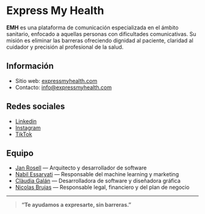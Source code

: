 # Express My Health

**EMH** es una plataforma de comunicación especializada en el ámbito sanitario, enfocado a aquellas personas con dificultades comunicativas. Su misión es eliminar las barreras ofreciendo dignidad al paciente, claridad al cuidador y precisión al profesional de la salud.

## Información

- Sitio web: [expressmyhealth.com](https://expressmyhealth.com)
- Contacto: [info@expressmyhealth.com](mailto:info@expressmyhealth.com)

## Redes sociales

- [Linkedin](https://www.linkedin.com/company/express-my-health/)
- [Instagram](https://www.instagram.com/expressmyhealth/)
- [TikTok](https://www.tiktok.com/@expressmyhealth)

## Equipo

- [Jan Rosell](https://www.linkedin.com/in/janrosell/) — Arquitecto y desarrollador de software 
- [Nabil Essaryati](https://www.linkedin.com/in/nabilessaryati/) — Responsable del machine learning y marketing
- [Clàudia Galán](https://www.linkedin.com/in/claudia-galan/) — Desarrolladora de software y diseñadora gráfica
- [Nicolas Brujas](https://www.linkedin.com/in/nicolas-brujas/) — Responsable legal, financiero y del plan de negocio

---

> **“Te ayudamos a expresarte, sin barreras.”**
